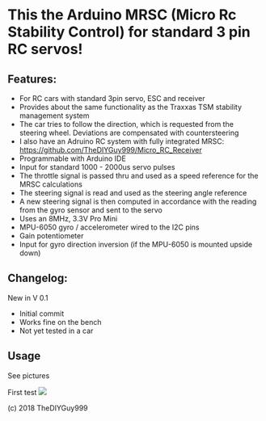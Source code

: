 # This the Arduino MRSC (Micro Rc Stability Control) for standard 3 pin RC servos!
## Features:
- For RC cars with standard 3pin servo, ESC and receiver
- Provides about the same functionality as the Traxxas TSM stability management system
- The car tries to follow the direction, which is requested from the steering wheel. Deviations are compensated with countersteering
- I also have an Adruino RC system with fully integrated MRSC: https://github.com/TheDIYGuy999/Micro_RC_Receiver
- Programmable with Arduino IDE
- Input for standard 1000 - 2000us servo pulses
- The throttle signal is passed thru and used as a speed reference for the MRSC calculations
- The steering signal is read and used as the steering angle reference
- A new steering signal is then computed in accordance with the reading from the gyro sensor and sent to the servo
- Uses an 8MHz, 3.3V Pro Mini
- MPU-6050 gyro / accelerometer wired to the I2C pins
- Gain potentiometer
- Input for gyro direction inversion (if the MPU-6050 is mounted upside down)

## Changelog:

New in V 0.1
- Initial commit
- Works fine on the bench
- Not yet tested in a car

## Usage

See pictures

First test
![](https://github.com/TheDIYGuy999/MRSC_Adapter_WLtoys_5Pin_Servo/blob/master/Test_rig.jpg)

(c) 2018 TheDIYGuy999
